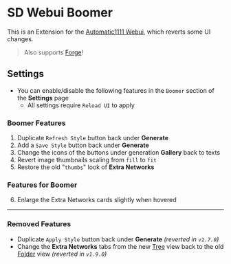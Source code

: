 ﻿# SD Webui Boomer
This is an Extension for the [Automatic1111 Webui](https://github.com/AUTOMATIC1111/stable-diffusion-webui), which reverts some UI changes.

> Also supports [Forge](https://github.com/lllyasviel/stable-diffusion-webui-forge)!

## Settings
- You can enable/disable the following features in the `Boomer` section of the **Settings** page
    - All settings require `Reload UI` to apply

### Boomer Features
1. Duplicate `Refresh Style` button back under **Generate**
2. Add a `Save Style` button back under **Generate**
3. Change the icons of the buttons under generation **Gallery** back to texts
4. Revert image thumbnails scaling from `fill` to `fit`
5. Restore the old "`thumbs`" look of **Extra Networks**

### Features for Boomer
6. Enlarge the Extra Networks cards slightly when hovered

<hr>

### Removed Features
- Duplicate `Apply Style` button back under **Generate** *(reverted in `v1.7.0`)*
- Change the **Extra Networks** tabs from the new <ins>Tree</ins> view back to the old <ins>Folder</ins> view *(reverted in `v1.9.0`)*
